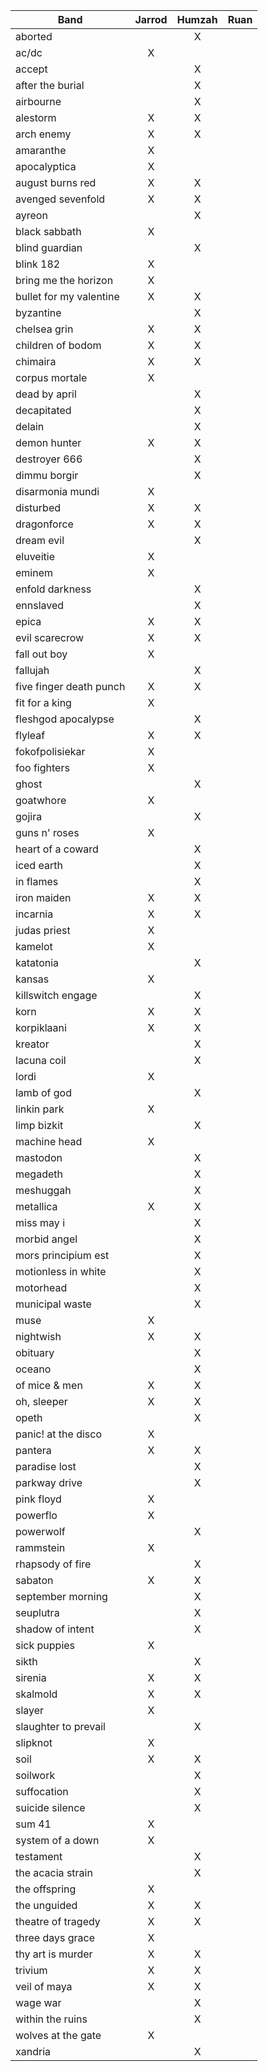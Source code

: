 |Band                                     | Jarrod | Humzah |  Ruan  |
|-----------------------------------------|:------:|:------:|:------:|
|aborted                                  |        |   X    |        |
|ac/dc                                    |   X    |        |        |
|accept                                   |        |   X    |        |
|after the burial                         |        |   X    |        |
|airbourne                                |        |   X    |        |
|alestorm                                 |   X    |   X    |        |
|arch enemy                               |   X    |   X    |        |
|amaranthe                                |   X    |        |        |
|apocalyptica                             |   X    |        |        |
|august burns red                         |   X    |   X    |        |
|avenged sevenfold                        |   X    |   X    |        |
|ayreon                                   |        |   X    |        |
|black sabbath                            |   X    |        |        |
|blind guardian                           |        |   X    |        |
|blink 182                                |   X    |        |        |
|bring me the horizon                     |   X    |        |        |
|bullet for my valentine                  |   X    |   X    |        |
|byzantine                                |        |   X    |        |
|chelsea grin                             |   X    |   X    |        |
|children of bodom                        |   X    |   X    |        |
|chimaira                                 |   X    |   X    |        |
|corpus mortale                           |   X    |        |        |
|dead by april                            |        |   X    |        |
|decapitated                              |        |   X    |        |
|delain                                   |        |   X    |        |
|demon hunter                             |   X    |   X    |        |
|destroyer 666                            |        |   X    |        |
|dimmu borgir                             |        |   X    |        |
|disarmonia mundi                         |   X    |        |        |
|disturbed                                |   X    |   X    |        |
|dragonforce                              |   X    |   X    |        |
|dream evil                               |        |   X    |        |
|eluveitie                                |   X    |        |        |
|eminem                                   |   X    |        |        |
|enfold darkness                          |        |   X    |        |
|ennslaved                                |        |   X    |        |
|epica                                    |   X    |   X    |        |
|evil scarecrow                           |   X    |   X    |        |
|fall out boy                             |   X    |        |        |
|fallujah                                 |        |   X    |        |
|five finger death punch                  |   X    |   X    |        |
|fit for a king                           |   X    |        |        |
|fleshgod apocalypse                      |        |   X    |        |
|flyleaf                                  |   X    |   X    |        |
|fokofpolisiekar                          |   X    |        |        |
|foo fighters                             |   X    |        |        |
|ghost                                    |        |   X    |        |
|goatwhore                                |   X    |        |        |
|gojira                                   |        |   X    |        |
|guns n' roses                            |   X    |        |        |
|heart of a coward                        |        |   X    |        |
|iced earth                               |        |   X    |        |
|in flames                                |        |   X    |        |
|iron maiden                              |   X    |   X    |        |
|incarnia                                 |   X    |   X    |        |
|judas priest                             |   X    |        |        |
|kamelot                                  |   X    |        |        |
|katatonia                                |        |   X    |        |
|kansas                                   |   X    |        |        |
|killswitch engage                        |        |   X    |        |
|korn                                     |   X    |   X    |        |
|korpiklaani                              |   X    |   X    |        |
|kreator                                  |        |   X    |        |
|lacuna coil                              |        |   X    |        |
|lordi                                    |   X    |        |        |
|lamb of god                              |        |   X    |        |
|linkin park                              |   X    |        |        |
|limp bizkit                              |        |   X    |        |
|machine head                             |   X    |        |        |
|mastodon                                 |        |   X    |        |
|megadeth                                 |        |   X    |        |
|meshuggah                                |        |   X    |        |
|metallica                                |   X    |   X    |        |
|miss may i                               |        |   X    |        |
|morbid angel                             |        |   X    |        |
|mors principium est                      |        |   X    |        |
|motionless in white                      |        |   X    |        |
|motorhead                                |        |   X    |        |
|municipal waste                          |        |   X    |        |
|muse                                     |   X    |        |        |
|nightwish                                |   X    |   X    |        |
|obituary                                 |        |   X    |        |
|oceano                                   |        |   X    |        |
|of mice & men                            |   X    |   X    |        |
|oh, sleeper                              |   X    |   X    |        |
|opeth                                    |        |   X    |        |
|panic! at the disco                      |   X    |        |        |
|pantera                                  |   X    |   X    |        |
|paradise lost                            |        |   X    |        |
|parkway drive                            |        |   X    |        |
|pink floyd                               |   X    |        |        |
|powerflo                                 |   X    |        |        |
|powerwolf                                |        |   X    |        |
|rammstein                                |   X    |        |        |
|rhapsody of fire                         |        |   X    |        |
|sabaton                                  |   X    |   X    |        |
|september morning                        |        |   X    |        |
|seuplutra                                |        |   X    |        |
|shadow of intent                         |        |   X    |        |
|sick puppies                             |   X    |        |        |
|sikth                                    |        |   X    |        |
|sirenia                                  |   X    |   X    |        |
|skalmold                                 |   X    |   X    |        |
|slayer                                   |   X    |        |        |
|slaughter to prevail                     |        |   X    |        |
|slipknot                                 |   X    |        |        |
|soil                                     |   X    |   X    |        |
|soilwork                                 |        |   X    |        |
|suffocation                              |        |   X    |        |
|suicide silence                          |        |   X    |        |
|sum 41                                   |   X    |        |        |
|system of a down                         |   X    |        |        |
|testament                                |        |   X    |        |
|the acacia strain                        |        |   X    |        |
|the offspring                            |   X    |        |        |
|the unguided                             |   X    |   X    |        |
|theatre of tragedy                       |   X    |   X    |        |
|three days grace                         |   X    |        |        |
|thy art is murder                        |   X    |   X    |        |
|trivium                                  |   X    |   X    |        |
|veil of maya                             |   X    |   X    |        |
|wage war                                 |        |   X    |        |
|within the ruins                         |        |   X    |        |
|wolves at the gate                       |   X    |        |        |
|xandria                                  |        |   X    |        |
